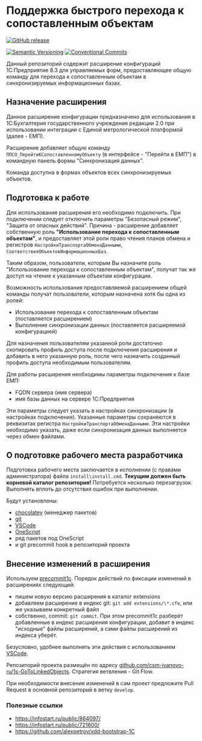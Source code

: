 # Поддержка быстрого перехода к сопоставленным объектам

[![GitHub release](https://img.shields.io/github/v/release/csm-ivanovo-ru/1s-GoToLinkedObjects.svg?sort=semver&logo=github)](https://github.com/csm-ivanovo-ru/1s-GoToLinkedObjects/releases)

[![Semantic Versioning](https://img.shields.io/static/v1?label=Semantic%20Versioning&message=v2.0.0&color=green&logo=semver)](https://semver.org/lang/ru/spec/v2.0.0.html)
[![Conventional Commits](https://img.shields.io/badge/Conventional%20Commits-v1.0.0-yellow.svg?logo=git)](https://conventionalcommits.org)

Данный репозиторий содержит расширение конфигураций 1С:Предприятие 8.3
для управляемых форм, предоставляющее общую команду для перехода
к сопоставленным объектам в синхронизируемых информационных базах.

## Назначение расширения

Данное расширение конфигурации предназначено для использования в
1С:Бухгалтерия государственного учреждения редакции 2.0
при использовании интеграции с Единой метрологической платформой
(далее - ЕМП).

Расширение добавляет общую команду `ППСО_ПерейтиКСопоставленномуОбъекту`
(в интерфейсе - "Перейти в ЕМП") в командную панель формы "Синхронизация данных".

Команда доступна в формах объектов всех синхронизируемых объектов.

## Подготовка к работе

Для использования расширения его необходимо подключить.
При подключении следует отключить параметры "Безопасный режим",
"Защита от опасных действий". Причина - расширение добавляет
собственную роль **"Использование перехода к сопоставленным объектам"**,
и предоставляет этой роли право чтения планов обмена и
регистров `НастройкиТранспортаОбменаДанными`,
`СоответствияОбъектовИнформационныхБаз`.

Таким образом, пользователи, которым Вы назначите роль
"Использование перехода к сопоставленным объектам", получат
так же доступ на чтение к указанным объектам конфигурации.

Возможность использования предоставляемой расширением общей команды
получат пользователи, которым назначена хотя бы одна из ролей:

- Использование перехода к сопоставленным объектам
  (поставляется расширением)
- Выполнение синхронизации данных
  (поставляется расширяемой конфигурацией)

Для назначения пользователям указанной роли достаточно
скопировать профиль доступа после подключения расширения
и добавить в него указанную роль, после чего назначить
созданный профиль доступа необходимым пользователям.

Для работы расширения необходимы параметры подключения к базе ЕМП:

- FQDN сервера (имя сервера)
- имя базы данных на сервере 1С:Предприятия

Эти параметры следует указать в настройках синхронизации (в настройках подключения).
Указанные параметры сохраняются в реквизитах регистра
`НастройкиТранспортаОбменаДанными`.
Эти настройки необходимо указать, даже если синхронизация данных
выполняется через обмен файлами.

## О подготовке рабочего места разработчика

Подготовка рабочего места заключается в исполнении (с правами администратора)
файла `install\install.cmd`.
**Текущим должен быть корневой каталог репозитория!**
Потребуется несколько перезагрузок.
Выполнять вплоть до отсутствия ошибок при выполнении.

Будут установлены:

- [chocolatey][] (менеджер пакетов)
- [git][]
- [VSCode][]
- [OneScript][]
- ряд пакетов под OneScript
- и git precommit hook в репозиторий проекта

## Внесение изменений в расширения

Используем [precommit1c][].
Порядок действий по фиксации изменений в расширениях следующий:

- пишем новую версию расширения в каталог extensions
- добавляем расширение в индекс git: `git add extensions/\*.cfe`,
  или же указываем конкретный файл
- собственно, commit: `git commit`.
  При этом precommit1c разберёт добавленные в индекс расширения конфигурации,
  добавит в индекс "исходные" файлы расширений, а сами файлы расширений из индекса
  уберёт.

Безусловно, удобнее выполнять эти действия с использованием [VSCode][].

Репозиторий проекта размещён по адресу
[github.com/csm-ivanovo-ru/1s-GoToLinkedObjects](https://github.com/csm-ivanovo-ru/1s-GoToLinkedObjects).
Стратегия ветвления - Git Flow.

При необходимости внесения изменений в сам проект предложите Pull Request в основной
репозиторий в ветку `develop`.

### Полезные ссылки

- https://infostart.ru/public/864097/
- https://infostart.ru/public/721600/
- https://github.com/alexpetrov/xdd-bootstrap-1C

[chocolatey]: https://chocolatey.org
[Git]: https://github.com/git-guides/install-git#install-git-on-windows "Install Git on Windows"
[VSCode]: https://code.visualstudio.com "Visual Studio Code"
[OneScript]: http://oscript.io
[precommit1c]: https://github.com/xDrivenDevelopment/precommit1c
